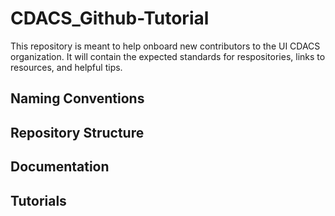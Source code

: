 # CDACS_Github-Tutorial
This repository is meant to help onboard new contributors to the UI CDACS organization. It will contain the expected standards for respositories, links to resources, and helpful tips. 

## Naming Conventions


## Repository Structure 


## Documentation 


## Tutorials 